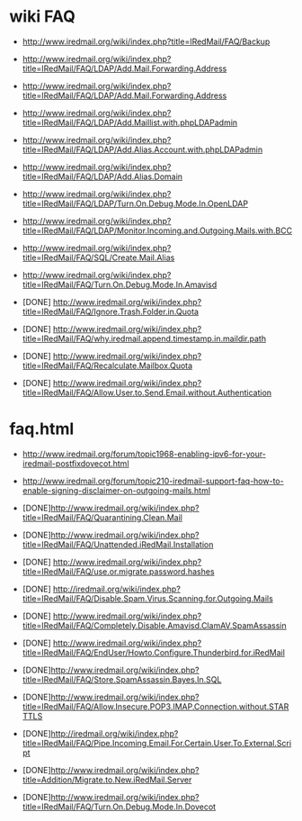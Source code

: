 # wiki FAQ


* http://www.iredmail.org/wiki/index.php?title=IRedMail/FAQ/Backup

* http://www.iredmail.org/wiki/index.php?title=IRedMail/FAQ/LDAP/Add.Mail.Forwarding.Address
* http://www.iredmail.org/wiki/index.php?title=IRedMail/FAQ/LDAP/Add.Mail.Forwarding.Address
* http://www.iredmail.org/wiki/index.php?title=IRedMail/FAQ/LDAP/Add.Maillist.with.phpLDAPadmin
* http://www.iredmail.org/wiki/index.php?title=IRedMail/FAQ/LDAP/Add.Alias.Account.with.phpLDAPadmin
* http://www.iredmail.org/wiki/index.php?title=IRedMail/FAQ/LDAP/Add.Alias.Domain
* http://www.iredmail.org/wiki/index.php?title=IRedMail/FAQ/LDAP/Turn.On.Debug.Mode.In.OpenLDAP
* http://www.iredmail.org/wiki/index.php?title=IRedMail/FAQ/LDAP/Monitor.Incoming.and.Outgoing.Mails.with.BCC
* http://www.iredmail.org/wiki/index.php?title=IRedMail/FAQ/SQL/Create.Mail.Alias
* http://www.iredmail.org/wiki/index.php?title=IRedMail/FAQ/Turn.On.Debug.Mode.In.Amavisd

* [DONE] http://www.iredmail.org/wiki/index.php?title=IRedMail/FAQ/Ignore.Trash.Folder.in.Quota
* [DONE] http://www.iredmail.org/wiki/index.php?title=IRedMail/FAQ/why.iredmail.append.timestamp.in.maildir.path
* [DONE] http://www.iredmail.org/wiki/index.php?title=IRedMail/FAQ/Recalculate.Mailbox.Quota
* [DONE] http://www.iredmail.org/wiki/index.php?title=IRedMail/FAQ/Allow.User.to.Send.Email.without.Authentication


# faq.html

* http://www.iredmail.org/forum/topic1968-enabling-ipv6-for-your-iredmail-postfixdovecot.html
* http://www.iredmail.org/forum/topic210-iredmail-support-faq-how-to-enable-signing-disclaimer-on-outgoing-mails.html

* [DONE]http://www.iredmail.org/wiki/index.php?title=IRedMail/FAQ/Quarantining.Clean.Mail
* [DONE]http://www.iredmail.org/wiki/index.php?title=IRedMail/FAQ/Unattended.iRedMail.Installation
* [DONE] http://www.iredmail.org/wiki/index.php?title=IRedMail/FAQ/use.or.migrate.password.hashes
* [DONE] http://iredmail.org/wiki/index.php?title=IRedMail/FAQ/Disable.Spam.Virus.Scanning.for.Outgoing.Mails
*  [DONE] http://www.iredmail.org/wiki/index.php?title=IRedMail/FAQ/Completely.Disable.Amavisd.ClamAV.SpamAssassin
*  [DONE] http://www.iredmail.org/wiki/index.php?title=IRedMail/FAQ/EndUser/Howto.Configure.Thunderbird.for.iRedMail
* [DONE]http://www.iredmail.org/wiki/index.php?title=IRedMail/FAQ/Store.SpamAssassin.Bayes.In.SQL
*  [DONE]http://www.iredmail.org/wiki/index.php?title=IRedMail/FAQ/Allow.Insecure.POP3.IMAP.Connection.without.STARTTLS
* [DONE]http://iredmail.org/wiki/index.php?title=IRedMail/FAQ/Pipe.Incoming.Email.For.Certain.User.To.External.Script
* [DONE]http://www.iredmail.org/wiki/index.php?title=Addition/Migrate.to.New.iRedMail.Server
* [DONE]http://www.iredmail.org/wiki/index.php?title=IRedMail/FAQ/Turn.On.Debug.Mode.In.Dovecot
